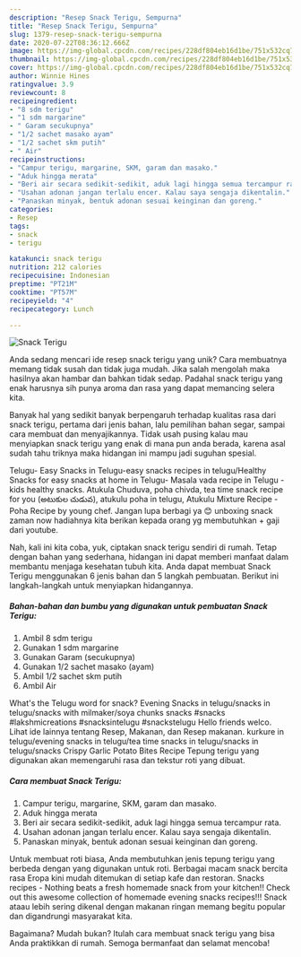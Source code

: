 ```yaml
---
description: "Resep Snack Terigu, Sempurna"
title: "Resep Snack Terigu, Sempurna"
slug: 1379-resep-snack-terigu-sempurna
date: 2020-07-22T08:36:12.666Z
image: https://img-global.cpcdn.com/recipes/228df804eb16d1be/751x532cq70/snack-terigu-foto-resep-utama.jpg
thumbnail: https://img-global.cpcdn.com/recipes/228df804eb16d1be/751x532cq70/snack-terigu-foto-resep-utama.jpg
cover: https://img-global.cpcdn.com/recipes/228df804eb16d1be/751x532cq70/snack-terigu-foto-resep-utama.jpg
author: Winnie Hines
ratingvalue: 3.9
reviewcount: 8
recipeingredient:
- "8 sdm terigu"
- "1 sdm margarine"
- " Garam secukupnya"
- "1/2 sachet masako ayam"
- "1/2 sachet skm putih"
- " Air"
recipeinstructions:
- "Campur terigu, margarine, SKM, garam dan masako."
- "Aduk hingga merata"
- "Beri air secara sedikit-sedikit, aduk lagi hingga semua tercampur rata."
- "Usahan adonan jangan terlalu encer. Kalau saya sengaja dikentalin."
- "Panaskan minyak, bentuk adonan sesuai keinginan dan goreng."
categories:
- Resep
tags:
- snack
- terigu

katakunci: snack terigu 
nutrition: 212 calories
recipecuisine: Indonesian
preptime: "PT21M"
cooktime: "PT57M"
recipeyield: "4"
recipecategory: Lunch

---
```



![Snack Terigu](https://img-global.cpcdn.com/recipes/228df804eb16d1be/751x532cq70/snack-terigu-foto-resep-utama.jpg)

Anda sedang mencari ide resep snack terigu yang unik? Cara membuatnya memang tidak susah dan tidak juga mudah. Jika salah mengolah maka hasilnya akan hambar dan bahkan tidak sedap. Padahal snack terigu yang enak harusnya sih punya aroma dan rasa yang dapat memancing selera kita.

Banyak hal yang sedikit banyak berpengaruh terhadap kualitas rasa dari snack terigu, pertama dari jenis bahan, lalu pemilihan bahan segar, sampai cara membuat dan menyajikannya. Tidak usah pusing kalau mau menyiapkan snack terigu yang enak di mana pun anda berada, karena asal sudah tahu triknya maka hidangan ini mampu jadi suguhan spesial.

Telugu- Easy Snacks in Telugu-easy snacks recipes in telugu/Healthy Snacks for easy snacks at home in Telugu- Masala vada recipe in Telugu - kids healthy snacks. Atukula Chuduva, poha chivda, tea time snack recipe for you (అటుకుల చుడువ), atukulu poha in telugu, Atukulu Mixture Recipe - Poha Recipe by young chef. Jangan lupa berbagi ya 😊 unboxing snack zaman now hadiahnya kita berikan kepada orang yg membutuhkan + gaji dari youtube.


Nah, kali ini kita coba, yuk, ciptakan snack terigu sendiri di rumah. Tetap dengan bahan yang sederhana, hidangan ini dapat memberi manfaat dalam membantu menjaga kesehatan tubuh kita. Anda dapat membuat Snack Terigu menggunakan 6 jenis bahan dan 5 langkah pembuatan. Berikut ini langkah-langkah untuk menyiapkan hidangannya.

<!--inarticleads1-->

##### Bahan-bahan dan bumbu yang digunakan untuk pembuatan Snack Terigu:

1. Ambil 8 sdm terigu
1. Gunakan 1 sdm margarine
1. Gunakan  Garam (secukupnya)
1. Gunakan 1/2 sachet masako (ayam)
1. Ambil 1/2 sachet skm putih
1. Ambil  Air


What&#39;s the Telugu word for snack? Evening Snacks in telugu/snacks in telugu/snacks with milmaker/soya chunks snacks #snacks #lakshmicreations #snacksintelugu #snackstelugu Hello friends welco. Lihat ide lainnya tentang Resep, Makanan, dan Resep makanan. kurkure in telugu/evening snacks in telugu/tea time snacks in telugu/snacks in telugu/snacks Crispy Garlic Potato Bites Recipe Tepung terigu yang digunakan akan memengaruhi rasa dan tekstur roti yang dibuat. 

<!--inarticleads2-->

##### Cara membuat Snack Terigu:

1. Campur terigu, margarine, SKM, garam dan masako.
1. Aduk hingga merata
1. Beri air secara sedikit-sedikit, aduk lagi hingga semua tercampur rata.
1. Usahan adonan jangan terlalu encer. Kalau saya sengaja dikentalin.
1. Panaskan minyak, bentuk adonan sesuai keinginan dan goreng.


Untuk membuat roti biasa, Anda membutuhkan jenis tepung terigu yang berbeda dengan yang digunakan untuk roti. Berbagai macam snack bercita rasa Eropa kini mudah ditemukan di setiap kafe dan restoran. Snacks recipes - Nothing beats a fresh homemade snack from your kitchen!! Check out this awesome collection of homemade evening snacks recipes!!! Snack ataau lebih sering dikenal dengan makanan ringan memang begitu popular dan digandrungi masyarakat kita. 

Bagaimana? Mudah bukan? Itulah cara membuat snack terigu yang bisa Anda praktikkan di rumah. Semoga bermanfaat dan selamat mencoba!
